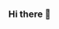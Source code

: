 ### Hi there 👋

<!--
**lohitakshith/lohitakshith** is a ✨ _special_ ✨ repository because its `README.md` (this file) appears on your GitHub profile.

Here are some ideas to get you started:

- 🔭 I’m currently working on ... Angular, Node, React
- 🌱 I’m currently learning ... React Hooks
- 👯 I’m looking to collaborate on ...
- 🤔 I’m looking for help with ...
- 💬 Ask me about ... HTML, Java Script, CSS, Angular, Node, React, iOS
- 📫 How to reach me: ... venkat.varra@gmail.com
- 😄 Pronouns: ...
- ⚡ Fun fact: ...
-->
